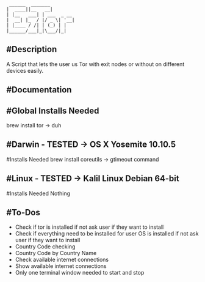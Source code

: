  ```
  ______  _______         
 |  ____||__   __|        
 | |__   ___| | ___  _ __ 
 |  __| |_  / |/ _ \| '__|
 | |____ / /| | (_) | |   
 |______/___|_|\___/|_|   
 ```

 #Description
 -----------
 A Script that lets the user us Tor with exit nodes or without on different devices easily.

 #Documentation
 -------------

 #Global Installs Needed
 ----------------------
 brew install tor -> duh


 #Darwin - TESTED -> OS X Yosemite 10.10.5
 ----------------------------------------------------
 #Installs Needed
 brew install coreutils -> gtimeout command


 #Linux - TESTED -> Kalil Linux Debian 64-bit
 -------------------------------------------
 #Installs Needed
 Nothing



 #To-Dos
 ------
 * Check if tor is installed if not ask user if they want to install
 * Check if everything need to be installed for user OS is installed if 
 	not ask user if they want to install
 * Country Code checking
 * Country Code by Country Name
 * Check available internet connections
 * Show available internet connections
 * Only one terminal window needed to start and stop
